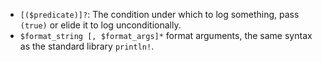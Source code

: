 - `[($predicate)]?`: The condition under which to log something,
  pass `(true)` or elide it to log unconditionally.
- `$format_string [, $format_args]*` format arguments, the same syntax
  as the standard library `println!`.

